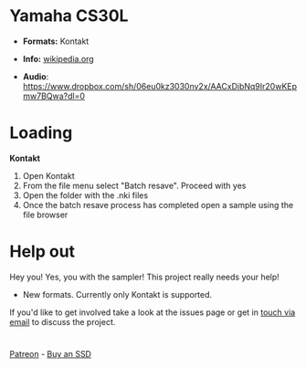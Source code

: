 # Yamaha CS30L


-   **Formats:** Kontakt
-   **Info:** [wikipedia.org](https://en.wikipedia.org/wiki/Yamaha_CS30/CS30L_synthesizer)

-  **Audio**: https://www.dropbox.com/sh/06eu0kz3030nv2x/AACxDibNq9Ir20wKEpmw7BQwa?dl=0

# Loading



****Kontakt****

1.  Open Kontakt
2. From the file menu select "Batch resave". Proceed with yes
3. Open the folder with the .nki files
4. Once the batch resave process has completed open a sample using the file browser

# Help out
  
Hey you! Yes, you with the sampler! This project really needs your help! 

- New formats. Currently only  Kontakt is supported. 

 If you'd like to get involved take a look at the issues page or get in [touch via email](mailto:modularsamples@gmail.com) to discuss the project.

#

[Patreon](https://www.patreon.com/modularsamples) - [Buy an SSD](https://www.etsy.com/uk/listing/757499822/modularsamplescom-library-ssd)
